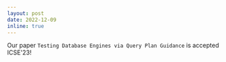 ```yaml
---
layout: post
date: 2022-12-09
inline: true
---
```


Our paper `Testing Database Engines via Query Plan Guidance` is accepted ICSE'23!